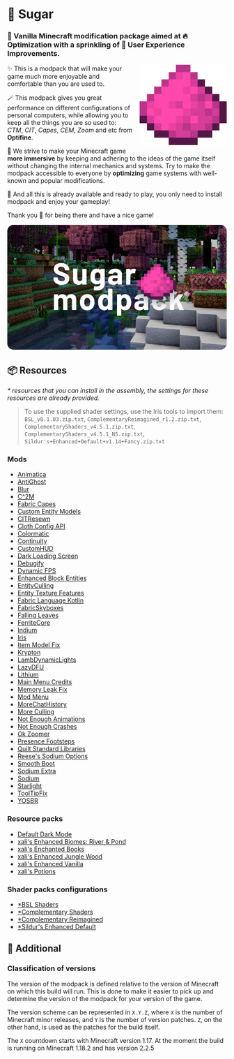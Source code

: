 # 🍭 Sugar
### 🍬 Vanilla Minecraft modification package aimed at 🔥 Optimization with a sprinkling of 🚀 User Experience Improvements.

[<img src=".github/assets/logo.png" align="right" style="margin: 0px 0px 1em 1em" title="Sugar" alt="Sugar Logo" width="200"/>](https://github.com/HarvelsX/Sugar)

✨ This is a modpack that will make your game much more enjoyable and comfortable than you are used to.

🪄 This modpack gives you great performance on different configurations of personal computers, while allowing you to keep all the things you are so used to: *CTM*, *CIT*, *Capes*, *CEM*, *Zoom* and etc from **Optifine**.

🎀 We strive to make your Minecraft game **more immersive** by keeping and adhering to the ideas of the game itself without changing the internal mechanics and systems. 
Try to make the modpack accessible to everyone by **optimizing** game systems with well-known and popular modifications.

🎉 And all this is already available and ready to play, you only need to install modpack and enjoy your gameplay!

Thank you 💖 for being there and have a nice game!

![Banner](.github/assets/banner.png "Sugar Modpack")

## 📦 Resources
*\* resources that you can install in the assembly, the settings for these resources are already provided.*

> To use the supplied shader settings, use the Iris tools to import them:
> `BSL_v8.1.03.zip.txt`, `ComplementaryReimagined_r1.2.zip.txt`, `ComplementaryShaders_v4.5.1.zip.txt`, `ComplementaryShaders_v4.5.1_NS.zip.txt`, `Sildur's+Enhanced+Default+v1.14+Fancy.zip.txt`

### Mods
+ [Animatica](https://github.com/FoundationGames/Animatica)
+ [AntiGhost](https://github.com/gbl/AntiGhost)
+ [Blur](https://github.com/Motschen/Blur)
+ [C^2M](https://github.com/RelativityMC/C2ME-fabric)
+ [Fabric Capes](https://github.com/CaelTheColher/Capes)
+ [Custom Entity Models](https://github.com/dorianpb/cem)
+ [CITResewn](https://github.com/SHsuperCM/CITResewn)
+ [Cloth Config API](https://github.com/shedaniel/cloth-config)
+ [Colormatic](https://github.com/kvverti/colormatic)
+ [Continuity](https://github.com/PepperCode1/Continuity)
+ [CustomHUD](https://github.com/Minenash/CustomHUD)
+ [Dark Loading Screen](https://github.com/A5b84/dark-loading-screen)
+ [Debugify](https://github.com/isXander/Debugify)
+ [Dynamic FPS](https://github.com/juliand665/Dynamic-FPS)
+ [Enhanced Block Entities](https://github.com/FoundationGames/EnhancedBlockEntities)
+ [EntityCulling](https://github.com/tr7zw/EntityCulling)
+ [Entity Texture Features](https://github.com/Traben-0/Entity_Texture_Features)
+ [Fabric Language Kotlin](https://github.com/FabricMC/fabric-language-kotlin)
+ [FabricSkyboxes](https://github.com/AMereBagatelle/fabricskyboxes)
+ [Falling Leaves](https://github.com/RandomMcSomethin/fallingleaves)
+ [FerriteCore](https://github.com/malte0811/FerriteCore)
+ [Indium](https://github.com/comp500/Indium)
+ [Iris](https://github.com/IrisShaders/Iris)
+ [Item Model Fix](https://github.com/PepperCode1/Item-Model-Fix)
+ [Krypton](https://github.com/astei/krypton)
+ [LambDynamicLights](https://github.com/LambdAurora/LambDynamicLights)
+ [LazyDFU](https://github.com/astei/lazydfu)
+ [Lithium](https://github.com/CaffeineMC/lithium-fabric)
+ [Main Menu Credits](https://github.com/isXander/main-menu-credits)
+ [Memory Leak Fix](https://github.com/fxmorin/memoryLeakFix)
+ [Mod Menu](https://github.com/TerraformersMC/ModMenu)
+ [MoreChatHistory](https://github.com/JackFred2/MoreChatHistory)
+ [More Culling](https://github.com/fxmorin/moreculling)
+ [Not Enough Animations](https://github.com/tr7zw/NotEnoughAnimations)
+ [Not Enough Crashes](https://github.com/natanfudge/Not-Enough-Crashes)
+ [Ok Zoomer](https://github.com/EnnuiL/OkZoomer)
+ [Presence Footsteps](https://github.com/Sollace/Presence-Footsteps)
+ [Quilt Standard Libraries](https://github.com/QuiltMC/quilt-standard-libraries)
+ [Reese's Sodium Options](https://github.com/FlashyReese/reeses-sodium-options)
+ [Smooth Boot](https://github.com/UltimateBoomer/mc-smoothboot)
+ [Sodium Extra](https://github.com/FlashyReese/sodium-extra-fabric)
+ [Sodium](https://github.com/CaffeineMC/sodium-fabric/)
+ [Starlight](https://github.com/PaperMC/Starlight)
+ [ToolTipFix](https://github.com/kyrptonaught/tooltipfix)
+ [YOSBR](https://github.com/shedaniel/your-options-shall-be-respected)

### Resource packs
+ [Default Dark Mode](https://github.com/xnebulr/Minecraft-Default-Dark-Mode)
+ [xali's Enhanced Biomes: River & Pond](https://github.com/xalixilax/xali-s-Enhanced-Biome-River-And-Pond-16x)
+ [xali's Enchanted Books](https://github.com/xalixilax/xali-s-Enchanted-Books-16x)
+ [xali's Enhanced Jungle Wood](https://www.curseforge.com/minecraft/texture-packs/xalis-enhanced-jungle-wood)
+ [xali's Enhanced Vanilla](https://github.com/xalixilax/xali-s-Enhanced-Vanilla-16x)
+ [xali's Potions](https://www.curseforge.com/minecraft/texture-packs/xalis-potions)

### Shader packs configurations
+ [*BSL Shaders](https://www.curseforge.com/minecraft/customization/bsl-shaders)
+ [*Complementary Shaders](https://www.curseforge.com/minecraft/customization/complementary-shaders)
+ [*Complementary Reimagined](https://www.curseforge.com/minecraft/customization/complementary-reimagined)
+ [*Sildur's Enhanced Default](https://www.curseforge.com/minecraft/customization/sildurs-enhanced-default)

## 📌 Additional
### Classification of versions
The version of the modpack is defined relative 
to the version of Minecraft on which this build will run.
This is done to make it easier to pick up 
and determine the version of the modpack for your version of the game.

The version scheme can be represented in `X.Y.Z`, 
where `X` is the number of Minecraft minor releases, 
and `Y` is the number of version patches. 
`Z`, on the other hand, is used as the patches for the build itself.

The `X` countdown starts with Minecraft version 1.17. 
At the moment the build is running on Minecraft 1.18.2 and has version 2.2.5